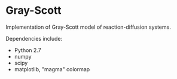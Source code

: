 # Gray-Scott
Implementation of Gray-Scott model of reaction-diffusion systems.

Dependencies include:
* Python 2.7
* numpy
* scipy
* matplotlib, "magma" colormap
